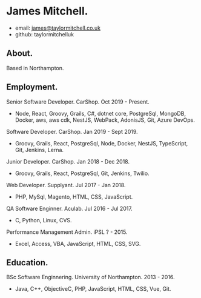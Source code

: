 
# James Mitchell.

- email:  james@taylormitchell.co.uk
- github: taylormitchelluk

## About.

Based in Northampton.

## Employment.

Senior Software Developer.
CarShop.
Oct 2019 - Present.
- Node, React, Groovy, Grails, C#, dotnet core, PostgreSql, MongoDB, Docker, aws, aws cdk, NestJS, WebPack, AdonisJS, Git, Azure DevOps.

Software Developer.
CarShop.
Jan 2019 - Sept 2019.
- Groovy, Grails, React, PostgreSql, Node, Docker, NestJS, TypeScript, Git, Jenkins, Lerna.

Junior Developer.
CarShop.
Jan 2018 - Dec 2018.
- Groovy, Grails, React, PostgreSql, Git, Jenkins, Twilio.

Web Developer.
Supplyant.
Jul 2017 - Jan 2018.
- PHP, MySql, Magento, HTML, CSS, JavaScript.

QA Software Enginner.
Aculab.
Jul 2016 - Jul 2017.
- C, Python, Linux, CVS.

Performance Management Admin.
iPSL
? - 2015.
- Excel, Access, VBA, JavaScript, HTML, CSS, SVG.

## Education.

BSc Software Enginnering.
University of Northampton.
2013 - 2016.
- Java, C++, ObjectiveC, PHP, JavaScript, HTML, CSS, Vue, Git.
